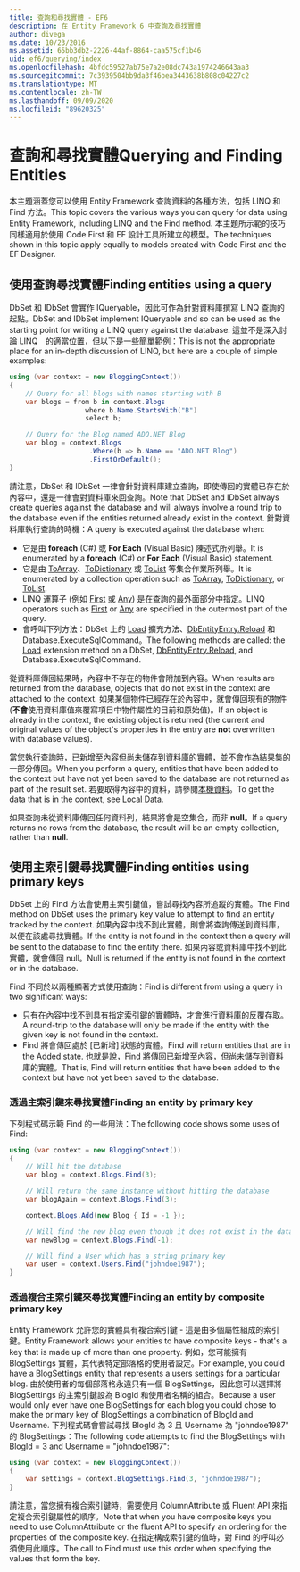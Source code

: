 ```yaml
---
title: 查詢和尋找實體 - EF6
description: 在 Entity Framework 6 中查詢及尋找實體
author: divega
ms.date: 10/23/2016
ms.assetid: 65bb3db2-2226-44af-8864-caa575cf1b46
uid: ef6/querying/index
ms.openlocfilehash: 4bfdc59527ab75e7a2e08dc743a1974246643aa3
ms.sourcegitcommit: 7c3939504bb9da3f46bea3443638b808c04227c2
ms.translationtype: MT
ms.contentlocale: zh-TW
ms.lasthandoff: 09/09/2020
ms.locfileid: "89620325"
---
```

# <a name="querying-and-finding-entities"></a><span data-ttu-id="1b2d1-103">查詢和尋找實體</span><span class="sxs-lookup"><span data-stu-id="1b2d1-103">Querying and Finding Entities</span></span>
<span data-ttu-id="1b2d1-104">本主題涵蓋您可以使用 Entity Framework 查詢資料的各種方法，包括 LINQ 和 Find 方法。</span><span class="sxs-lookup"><span data-stu-id="1b2d1-104">This topic covers the various ways you can query for data using Entity Framework, including LINQ and the Find method.</span></span> <span data-ttu-id="1b2d1-105">本主題所示範的技巧同樣適用於使用 Code First 和 EF 設計工具所建立的模型。</span><span class="sxs-lookup"><span data-stu-id="1b2d1-105">The techniques shown in this topic apply equally to models created with Code First and the EF Designer.</span></span>  

## <a name="finding-entities-using-a-query"></a><span data-ttu-id="1b2d1-106">使用查詢尋找實體</span><span class="sxs-lookup"><span data-stu-id="1b2d1-106">Finding entities using a query</span></span>  

<span data-ttu-id="1b2d1-107">DbSet 和 IDbSet 會實作 IQueryable，因此可作為針對資料庫撰寫 LINQ 查詢的起點。</span><span class="sxs-lookup"><span data-stu-id="1b2d1-107">DbSet and IDbSet implement IQueryable and so can be used as the starting point for writing a LINQ query against the database.</span></span> <span data-ttu-id="1b2d1-108">這並不是深入討論 LINQ　的適當位置，但以下是一些簡單範例：</span><span class="sxs-lookup"><span data-stu-id="1b2d1-108">This is not the appropriate place for an in-depth discussion of LINQ, but here are a couple of simple examples:</span></span>  

``` csharp
using (var context = new BloggingContext())
{
    // Query for all blogs with names starting with B
    var blogs = from b in context.Blogs
                   where b.Name.StartsWith("B")
                   select b;

    // Query for the Blog named ADO.NET Blog
    var blog = context.Blogs
                    .Where(b => b.Name == "ADO.NET Blog")
                    .FirstOrDefault();
}
```  

<span data-ttu-id="1b2d1-109">請注意，DbSet 和 IDbSet 一律會針對資料庫建立查詢，即使傳回的實體已存在於內容中，還是一律會對資料庫來回查詢。</span><span class="sxs-lookup"><span data-stu-id="1b2d1-109">Note that DbSet and IDbSet always create queries against the database and will always involve a round trip to the database even if the entities returned already exist in the context.</span></span> <span data-ttu-id="1b2d1-110">針對資料庫執行查詢的時機：</span><span class="sxs-lookup"><span data-stu-id="1b2d1-110">A query is executed against the database when:</span></span>  

- <span data-ttu-id="1b2d1-111">它是由 **foreach** (C#) 或 **For Each** (Visual Basic) 陳述式所列舉。</span><span class="sxs-lookup"><span data-stu-id="1b2d1-111">It is enumerated by a **foreach** (C#) or **For Each** (Visual Basic) statement.</span></span>  
- <span data-ttu-id="1b2d1-112">它是由 [ToArray](https://msdn.microsoft.com/library/bb298736)、[ToDictionary](https://msdn.microsoft.com/library/system.linq.enumerable.todictionary) 或 [ToList](https://msdn.microsoft.com/library/bb342261) 等集合作業所列舉。</span><span class="sxs-lookup"><span data-stu-id="1b2d1-112">It is enumerated by a collection operation such as [ToArray](https://msdn.microsoft.com/library/bb298736), [ToDictionary](https://msdn.microsoft.com/library/system.linq.enumerable.todictionary), or [ToList](https://msdn.microsoft.com/library/bb342261).</span></span>  
- <span data-ttu-id="1b2d1-113">LINQ 運算子 (例如 [First](https://msdn.microsoft.com/library/bb291976) 或 [Any](https://msdn.microsoft.com/library/bb337697)) 是在查詢的最外面部分中指定。</span><span class="sxs-lookup"><span data-stu-id="1b2d1-113">LINQ operators such as [First](https://msdn.microsoft.com/library/bb291976) or [Any](https://msdn.microsoft.com/library/bb337697) are specified in the outermost part of the query.</span></span>  
- <span data-ttu-id="1b2d1-114">會呼叫下列方法：DbSet 上的 [Load](https://msdn.microsoft.com/library/system.data.entity.dbextensions.load) 擴充方法、[DbEntityEntry.Reload](https://msdn.microsoft.com/library/system.data.entity.infrastructure.dbentityentry.reload.aspx) 和 Database.ExecuteSqlCommand。</span><span class="sxs-lookup"><span data-stu-id="1b2d1-114">The following methods are called: the [Load](https://msdn.microsoft.com/library/system.data.entity.dbextensions.load) extension method on a DbSet, [DbEntityEntry.Reload](https://msdn.microsoft.com/library/system.data.entity.infrastructure.dbentityentry.reload.aspx), and Database.ExecuteSqlCommand.</span></span>  

<span data-ttu-id="1b2d1-115">從資料庫傳回結果時，內容中不存在的物件會附加到內容。</span><span class="sxs-lookup"><span data-stu-id="1b2d1-115">When results are returned from the database, objects that do not exist in the context are attached to the context.</span></span> <span data-ttu-id="1b2d1-116">如果某個物件已經存在於內容中，就會傳回現有的物件 (**不會**使用資料庫值來覆寫項目中物件屬性的目前和原始值)。</span><span class="sxs-lookup"><span data-stu-id="1b2d1-116">If an object is already in the context, the existing object is returned (the current and original values of the object's properties in the entry are **not** overwritten with database values).</span></span>  

<span data-ttu-id="1b2d1-117">當您執行查詢時，已新增至內容但尚未儲存到資料庫的實體，並不會作為結果集的一部分傳回。</span><span class="sxs-lookup"><span data-stu-id="1b2d1-117">When you perform a query, entities that have been added to the context but have not yet been saved to the database are not returned as part of the result set.</span></span> <span data-ttu-id="1b2d1-118">若要取得內容中的資料，請參閱[本機資料](xref:ef6/querying/local-data)。</span><span class="sxs-lookup"><span data-stu-id="1b2d1-118">To get the data that is in the context, see [Local Data](xref:ef6/querying/local-data).</span></span>  

<span data-ttu-id="1b2d1-119">如果查詢未從資料庫傳回任何資料列，結果將會是空集合，而非 **null**。</span><span class="sxs-lookup"><span data-stu-id="1b2d1-119">If a query returns no rows from the database, the result will be an empty collection, rather than **null**.</span></span>  

## <a name="finding-entities-using-primary-keys"></a><span data-ttu-id="1b2d1-120">使用主索引鍵尋找實體</span><span class="sxs-lookup"><span data-stu-id="1b2d1-120">Finding entities using primary keys</span></span>  

<span data-ttu-id="1b2d1-121">DbSet 上的 Find 方法會使用主索引鍵值，嘗試尋找內容所追蹤的實體。</span><span class="sxs-lookup"><span data-stu-id="1b2d1-121">The Find method on DbSet uses the primary key value to attempt to find an entity tracked by the context.</span></span> <span data-ttu-id="1b2d1-122">如果內容中找不到此實體，則會將查詢傳送到資料庫，以便在該處尋找實體。</span><span class="sxs-lookup"><span data-stu-id="1b2d1-122">If the entity is not found in the context then a query will be sent to the database to find the entity there.</span></span> <span data-ttu-id="1b2d1-123">如果內容或資料庫中找不到此實體，就會傳回 null。</span><span class="sxs-lookup"><span data-stu-id="1b2d1-123">Null is returned if the entity is not found in the context or in the database.</span></span>  

<span data-ttu-id="1b2d1-124">Find 不同於以兩種顯著方式使用查詢：</span><span class="sxs-lookup"><span data-stu-id="1b2d1-124">Find is different from using a query in two significant ways:</span></span>  

- <span data-ttu-id="1b2d1-125">只有在內容中找不到具有指定索引鍵的實體時，才會進行資料庫的反覆存取。</span><span class="sxs-lookup"><span data-stu-id="1b2d1-125">A round-trip to the database will only be made if the entity with the given key is not found in the context.</span></span>  
- <span data-ttu-id="1b2d1-126">Find 將會傳回處於 [已新增] 狀態的實體。</span><span class="sxs-lookup"><span data-stu-id="1b2d1-126">Find will return entities that are in the Added state.</span></span> <span data-ttu-id="1b2d1-127">也就是說，Find 將傳回已新增至內容，但尚未儲存到資料庫的實體。</span><span class="sxs-lookup"><span data-stu-id="1b2d1-127">That is, Find will return entities that have been added to the context but have not yet been saved to the database.</span></span>  
### <a name="finding-an-entity-by-primary-key"></a><span data-ttu-id="1b2d1-128">透過主索引鍵來尋找實體</span><span class="sxs-lookup"><span data-stu-id="1b2d1-128">Finding an entity by primary key</span></span>  

<span data-ttu-id="1b2d1-129">下列程式碼示範 Find 的一些用法：</span><span class="sxs-lookup"><span data-stu-id="1b2d1-129">The following code shows some uses of Find:</span></span>  

``` csharp
using (var context = new BloggingContext())
{
    // Will hit the database
    var blog = context.Blogs.Find(3);

    // Will return the same instance without hitting the database
    var blogAgain = context.Blogs.Find(3);

    context.Blogs.Add(new Blog { Id = -1 });

    // Will find the new blog even though it does not exist in the database
    var newBlog = context.Blogs.Find(-1);

    // Will find a User which has a string primary key
    var user = context.Users.Find("johndoe1987");
}
```  

### <a name="finding-an-entity-by-composite-primary-key"></a><span data-ttu-id="1b2d1-130">透過複合主索引鍵來尋找實體</span><span class="sxs-lookup"><span data-stu-id="1b2d1-130">Finding an entity by composite primary key</span></span>  

<span data-ttu-id="1b2d1-131">Entity Framework 允許您的實體具有複合索引鍵 - 這是由多個屬性組成的索引鍵。</span><span class="sxs-lookup"><span data-stu-id="1b2d1-131">Entity Framework allows your entities to have composite keys - that's a key that is made up of more than one property.</span></span> <span data-ttu-id="1b2d1-132">例如，您可能擁有 BlogSettings 實體，其代表特定部落格的使用者設定。</span><span class="sxs-lookup"><span data-stu-id="1b2d1-132">For example, you could have a BlogSettings entity that represents a users settings for a particular blog.</span></span> <span data-ttu-id="1b2d1-133">由於使用者的每個部落格永遠只有一個 BlogSettings，因此您可以選擇將 BlogSettings 的主索引鍵設為 BlogId 和使用者名稱的組合。</span><span class="sxs-lookup"><span data-stu-id="1b2d1-133">Because a user would only ever have one BlogSettings for each blog you could chose to make the primary key of BlogSettings a combination of BlogId and Username.</span></span> <span data-ttu-id="1b2d1-134">下列程式碼會嘗試尋找 BlogId 為 3 且 Username 為 "johndoe1987" 的 BlogSettings：</span><span class="sxs-lookup"><span data-stu-id="1b2d1-134">The following code attempts to find the BlogSettings with BlogId = 3 and Username = "johndoe1987":</span></span>  

``` csharp  
using (var context = new BloggingContext())
{
    var settings = context.BlogSettings.Find(3, "johndoe1987");
}
```  

<span data-ttu-id="1b2d1-135">請注意，當您擁有複合索引鍵時，需要使用 ColumnAttribute 或 Fluent API 來指定複合索引鍵屬性的順序。</span><span class="sxs-lookup"><span data-stu-id="1b2d1-135">Note that when you have composite keys you need to use ColumnAttribute or the fluent API to specify an ordering for the properties of the composite key.</span></span> <span data-ttu-id="1b2d1-136">在指定構成索引鍵的值時，對 Find 的呼叫必須使用此順序。</span><span class="sxs-lookup"><span data-stu-id="1b2d1-136">The call to Find must use this order when specifying the values that form the key.</span></span>  
